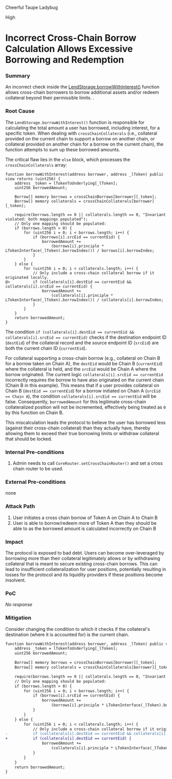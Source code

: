 Cheerful Taupe Ladybug

High

# Incorrect Cross-Chain Borrow Calculation Allows Excessive Borrowing and Redemption

### Summary

An incorrect check inside the [LendStorage.borrowWithInterest()](https://github.com/sherlock-audit/2025-05-lend-audit-contest/blob/713372a1ccd8090ead836ca6b1acf92e97de4679/Lend-V2/src/LayerZero/LendStorage.sol#L478) function allows cross-chain borrowers to borrow additional assets and/or redeem collateral beyond their permissible limits. .

### Root Cause

The `LendStorage.borrowWithInterest()` function is responsible for calculating the total amount a user has borrowed, including interest, for a specific token. When dealing with `crossChainCollaterals` (i.e., collateral provided on the current chain to support a borrow on another chain, or collateral provided on another chain for a borrow on the current chain), the function attempts to sum up these borrowed amounts.

The critical flaw lies in the `else` block, which processes the `crossChainCollaterals` array:
```solidity
function borrowWithInterest(address borrower, address _lToken) public view returns (uint256) {
    address _token = lTokenToUnderlying[_lToken];
    uint256 borrowedAmount;

    Borrow[] memory borrows = crossChainBorrows[borrower][_token];
    Borrow[] memory collaterals = crossChainCollaterals[borrower][_token];

    require(borrows.length == 0 || collaterals.length == 0, "Invariant violated: both mappings populated");
    // Only one mapping should be populated:
    if (borrows.length > 0) {
        for (uint256 i = 0; i < borrows.length; i++) {
            if (borrows[i].srcEid == currentEid) {
                borrowedAmount +=
                    (borrows[i].principle * LTokenInterface(_lToken).borrowIndex()) / borrows[i].borrowIndex;
            }
        }
    } else {
        for (uint256 i = 0; i < collaterals.length; i++) {
            // Only include a cross-chain collateral borrow if it originated locally.
@>          if (collaterals[i].destEid == currentEid && collaterals[i].srcEid == currentEid) {
                borrowedAmount +=
                    (collaterals[i].principle * LTokenInterface(_lToken).borrowIndex()) / collaterals[i].borrowIndex;
            }
        }
    }
    return borrowedAmount;
}
```
The condition `if (collaterals[i].destEid == currentEid && collaterals[i].srcEid == currentEid)` checks if the destination endpoint ID (`destEid`) of the collateral record and the source endpoint ID (`srcEid`) are both the current chain ID (`currentEid`).

For collateral supporting a cross-chain borrow (e.g., collateral on Chain B for a borrow taken on Chain A), the `destEid` would be Chain B (`currentEid`) where the collateral is held, and the `srcEid` would be Chain A where the borrow originated.
The current logic `collaterals[i].srcEid == currentEid` incorrectly requires the borrow to have also originated on the current chain (Chain B in this example).
This means that if a user provides collateral on Chain B (`destEid == currentEid`) for a borrow initiated on Chain A (`srcEid == Chain A`), the condition `collaterals[i].srcEid == currentEid` will be false. Consequently, `borrowedAmount` for this legitimate cross-chain collateralized position will not be incremented, effectively being treated as `0` by this function on Chain B.

This miscalculation leads the protocol to believe the user has borrowed less (against their cross-chain collateral) than they actually have, thereby allowing them to exceed their true borrowing limits or withdraw collateral that should be locked.

### Internal Pre-conditions

1. Admin needs to call `CoreRouter.setCrossChainRouter()` and set a cross chain router to be used.

### External Pre-conditions

none

### Attack Path

1. User initiates a cross chain borrow of Token A on Chain A to Chain B
2. User is able to borrow/redeem more of Token A than they should be able to as the borrowed amount is calculated incorrectly on Chain B

### Impact

The protocol is exposed to bad debt. Users can become over-leveraged by borrowing more than their collateral legitimately allows or by withdrawing collateral that is meant to secure existing cross-chain borrows. This can lead to insufficient collateralization for user positions, potentially resulting in losses for the protocol and its liquidity providers if these positions become insolvent.

### PoC

_No response_

### Mitigation

Consider changing the condition to which it checks if the collateral's destination (where it is accounted for) is the current chain.

```diff
function borrowWithInterest(address borrower, address _lToken) public view returns (uint256) {
    address _token = lTokenToUnderlying[_lToken];
    uint256 borrowedAmount;

    Borrow[] memory borrows = crossChainBorrows[borrower][_token];
    Borrow[] memory collaterals = crossChainCollaterals[borrower][_token];

    require(borrows.length == 0 || collaterals.length == 0, "Invariant violated: both mappings populated");
    // Only one mapping should be populated:
    if (borrows.length > 0) {
        for (uint256 i = 0; i < borrows.length; i++) {
            if (borrows[i].srcEid == currentEid) {
                borrowedAmount +=
                    (borrows[i].principle * LTokenInterface(_lToken).borrowIndex()) / borrows[i].borrowIndex;
            }
        }
    } else {
        for (uint256 i = 0; i < collaterals.length; i++) {
            // Only include a cross-chain collateral borrow if it originated locally.
-           if (collaterals[i].destEid == currentEid && collaterals[i].srcEid == currentEid) {
+           if (collaterals[i].destEid == currentEid) {
                borrowedAmount +=
                    (collaterals[i].principle * LTokenInterface(_lToken).borrowIndex()) / collaterals[i].borrowIndex;
            }
        }
    }
    return borrowedAmount;
}
```